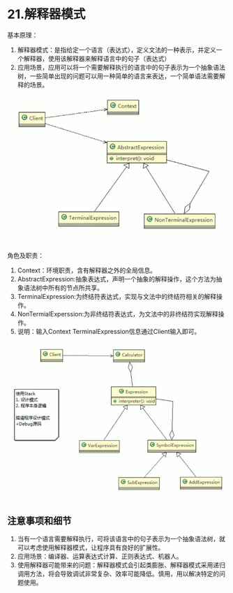 # 21.解释器模式

基本原理：

1. 解释器模式：是指给定一个语言（表达式），定义文法的一种表示，并定义一个解释器，使用该解释器来解释语言中的句子（表达式）
2. 应用场景，应用可以将一个需要解释执行的语言中的句子表示为一个抽象语法树，一些简单出现的问题可以用一种简单的语言来表达，一个简单语法需要解释的场景。

![1566202348175](assets/1566202348175.png)

角色及职责：

1. Context：环境职责，含有解释器之外的全局信息。
2. AbstractExpression:抽象表达式，声明一个抽象的解释操作，这个方法为抽象语法树中所有的节点所共享。
3. TerminalExpression:为终结符表达式，实现与文法中的终结符相关的解释操作。
4. NonTermialExperssion:为非终结符表达式，为文法中的非终结符实现解释操作。
5. 说明：输入Context TerminalExpression信息通过Client输入即可。



![1566202871667](assets/1566202871667.png)

## 注意事项和细节

1. 当有一个语言需要解释执行，可将该语言中的句子表示为一个抽象语法树，就可以考虑使用解释器模式，让程序具有良好的扩展性。
2. 应用场景：编译器、运算表达式计算、正则表达式、机器人。
3. 使用解释器可能带来的问题：解释器模式会引起类膨胀、解释器模式采用递归调用方法，将会导致调试非常复杂、效率可能降低。慎用，用以解决特定的问题使用。

